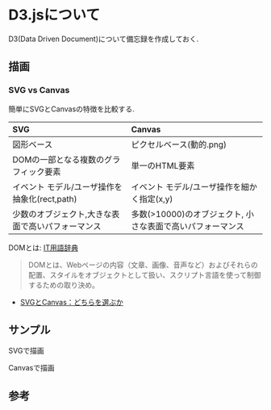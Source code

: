 # D3.jsについて

D3(Data Driven Document)について備忘録を作成しておく.


## 描画

### SVG vs Canvas
簡単にSVGとCanvasの特徴を比較する. 

|  SVG                                            |Canvas                                                    |
|:------------------------------------------------|:---------------------------------------------------------|
|図形ベース                                       |ピクセルベース(動的.png)                                  | 
|DOMの一部となる複数のグラフィック要素            |単一のHTML要素                                            |
|イベント モデル/ユーザ操作を抽象化(rect,path)    |イベント モデル/ユーザ操作を細かく指定(x,y)               |
|少数のオブジェクト,大きな表面で高いパフォーマンス|多数(>10000)のオブジェクト, 小さな表面で高いパフォーマンス|

DOMとは: [IT用語辞典](http://e-words.jp/w/DOM-1.html)

> DOMとは、Webページの内容（文章、画像、音声など）およびそれらの配置、スタイルをオブジェクトとして扱い、スクリプト言語を使って制御するための取り決め。



* [SVGとCanvas：どちらを選ぶか](https://msdn.microsoft.com/ja-jp/library/gg193983(v=vs.85).aspx)

## サンプル
SVGで描画  


Canvasで描画  
 
## 参考
